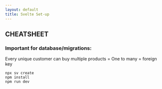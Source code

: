 ```yaml
---
layout: default
title: Svelte Set-up
---
```


<h2>CHEATSHEET</h2>
<h3>Important for database/migrations:</h3>
<p>Every unique customer can buy multiple products = One to many = foreign key</p>
<code>npx sv create
npm install
npm run dev</code>

